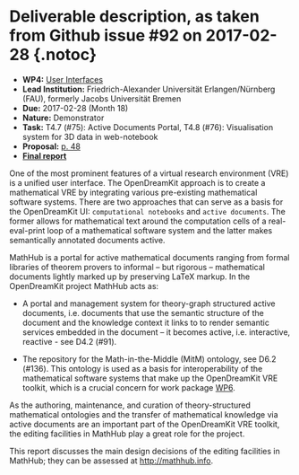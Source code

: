 # Deliverable description, as taken from Github issue #92 on 2017-02-28 {.notoc}

- **WP4:** [User Interfaces](https://github.com/OpenDreamKit/OpenDreamKit/tree/master/WP4)
- **Lead Institution:** Friedrich-Alexander Universität Erlangen/Nürnberg (FAU), formerly Jacobs Universität Bremen
- **Due:** 2017-02-28 (Month 18)
- **Nature:** Demonstrator
- **Task:** T4.7 (#75): Active Documents Portal, T4.8 (#76): Visualisation system for 3D data in web-notebook
- **Proposal:** [p. 48](https://github.com/OpenDreamKit/OpenDreamKit/raw/master/Proposal/proposal-www.pdf)
- [**Final report**](https://github.com/OpenDreamKit/OpenDreamKit/raw/master/WP4/D4.3/report-final.pdf)

One of the most prominent features of a virtual research environment (VRE) is a unified user interface. The OpenDreamKit approach is to create a mathematical VRE by integrating various pre-existing mathematical software systems. There are two approaches that can serve as a basis for the OpenDreamKit UI: ```computational notebooks``` and ```active documents```. The former allows for mathematical text around the computation cells of a real-eval-print loop of a mathematical software system and the latter makes semantically annotated documents active.

MathHub is a portal for active mathematical documents ranging from formal libraries of theorem provers to informal – but rigorous – mathematical documents lightly marked up by preserving LaTeX markup. In the OpenDreamKit project MathHub acts as:

* A portal and management system for theory-graph structured active documents, i.e. documents that use the semantic structure of the document and the knowledge context it links to to render semantic services embedded in the document – it becomes active, i.e. interactive, reactive - see D4.2 (#91).

* The repository for the Math-in-the-Middle (MitM) ontology, see D6.2 (#136). This ontology is used as a basis for interoperability of the mathematical software systems that make up the OpenDreamKit VRE toolkit, which is a crucial concern for work package [WP6](https://github.com/OpenDreamKit//OpenDreamKit/tree/master/WP6).

As the authoring, maintenance, and curation of theory-structured mathematical ontologies and the transfer of mathematical knowledge via active documents are an important part of the OpenDreamKit VRE toolkit, the editing facilities in MathHub play a great role for the project.

This report discusses the main design decisions of the editing facilities in MathHub; they can be assessed at http://mathhub.info.

